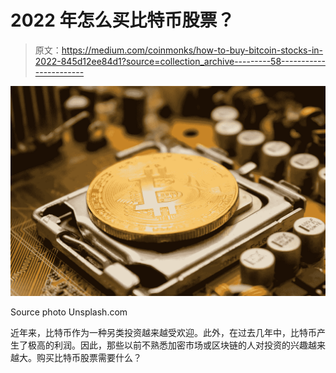 # 2022 年怎么买比特币股票？

> 原文：<https://medium.com/coinmonks/how-to-buy-bitcoin-stocks-in-2022-845d12ee84d1?source=collection_archive---------58----------------------->

![](img/3926ce6c3dd5c89a2ebaf39a9b20a760.png)

Source photo Unsplash.com

近年来，比特币作为一种另类投资越来越受欢迎。此外，在过去几年中，比特币产生了极高的利润。因此，那些以前不熟悉加密市场或区块链的人对投资的兴趣越来越大。购买比特币股票需要什么？